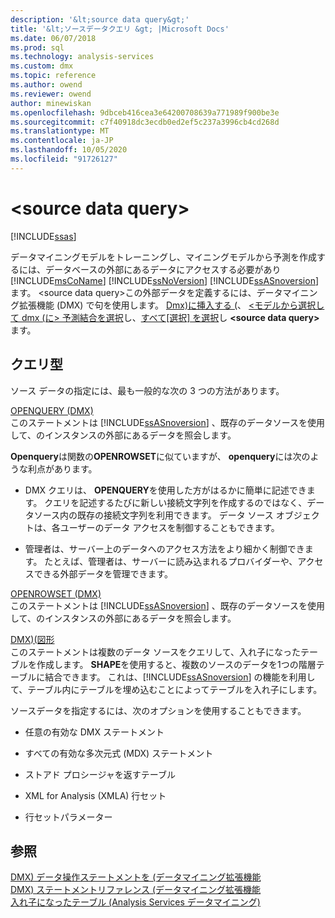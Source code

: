 ```yaml
---
description: '&lt;source data query&gt;'
title: '&lt;ソースデータクエリ &gt; |Microsoft Docs'
ms.date: 06/07/2018
ms.prod: sql
ms.technology: analysis-services
ms.custom: dmx
ms.topic: reference
ms.author: owend
ms.reviewer: owend
author: minewiskan
ms.openlocfilehash: 9dbceb416cea3e64200708639a771989f900be3e
ms.sourcegitcommit: c7f40918dc3ecdb0ed2ef5c237a3996cb4cd268d
ms.translationtype: MT
ms.contentlocale: ja-JP
ms.lasthandoff: 10/05/2020
ms.locfileid: "91726127"
---
```

# <a name="ltsource-data-querygt"></a>&lt;source data query&gt;
[!INCLUDE[ssas](../includes/applies-to-version/ssas.md)]

  データマイニングモデルをトレーニングし、マイニングモデルから予測を作成するには、データベースの外部にあるデータにアクセスする必要があり [!INCLUDE[msCoName](../includes/msconame-md.md)] [!INCLUDE[ssNoVersion](../includes/ssnoversion-md.md)] [!INCLUDE[ssASnoversion](../includes/ssasnoversion-md.md)] ます。 \<source data query>この外部データを定義するには、データマイニング拡張機能 (DMX) で句を使用します。 [Dmx&#41;に挿入する &#40;](../dmx/insert-into-dmx.md)、 [&#60;モデルから選択して dmx &#40;に&#62; 予測結合を選択](../dmx/select-from-model-prediction-join-dmx.md)し、[すべて[選択] を選択](../dmx/select-from-model-prediction-join-dmx.md)し **\<source data query>** ます。  
  
## <a name="query-types"></a>クエリ型  
 ソース データの指定には、最も一般的な次の 3 つの方法があります。  
  
 [OPENQUERY &#40;DMX&#41;](../dmx/source-data-query-openquery.md)  
 このステートメントは [!INCLUDE[ssASnoversion](../includes/ssasnoversion-md.md)] 、既存のデータソースを使用して、のインスタンスの外部にあるデータを照会します。  
  
 **Openquery**は関数の**OPENROWSET**に似ていますが、 **openquery**には次のような利点があります。  
  
-   DMX クエリは、 **OPENQUERY**を使用した方がはるかに簡単に記述できます。 クエリを記述するたびに新しい接続文字列を作成するのではなく、データソース内の既存の接続文字列を利用できます。 データ ソース オブジェクトは、各ユーザーのデータ アクセスを制御することもできます。  
  
-   管理者は、サーバー上のデータへのアクセス方法をより細かく制御できます。 たとえば、管理者は、サーバーに読み込まれるプロバイダーや、アクセスできる外部データを管理できます。  
  
 [OPENROWSET &#40;DMX&#41;](../dmx/source-data-query-openrowset.md)  
 このステートメントは [!INCLUDE[ssASnoversion](../includes/ssasnoversion-md.md)] 、既存のデータソースを使用して、のインスタンスの外部にあるデータを照会します。  
  
 [DMX&#41;&#40;図形 ](../dmx/source-data-query-shape.md)  
 このステートメントは複数のデータ ソースをクエリして、入れ子になったテーブルを作成します。 **SHAPE**を使用すると、複数のソースのデータを1つの階層テーブルに結合できます。 これは、[!INCLUDE[ssASnoversion](../includes/ssasnoversion-md.md)] の機能を利用して、テーブル内にテーブルを埋め込むことによってテーブルを入れ子にします。  
  
 ソースデータを指定するには、次のオプションを使用することもできます。  
  
-   任意の有効な DMX ステートメント  
  
-   すべての有効な多次元式 (MDX) ステートメント  
  
-   ストアド プロシージャを返すテーブル  
  
-   XML for Analysis (XMLA) 行セット  
  
-   行セットパラメーター  
  
## <a name="see-also"></a>参照  
 [DMX&#41; データ操作ステートメントを &#40;データマイニング拡張機能](../dmx/dmx-statements-data-manipulation.md)   
 [DMX&#41; ステートメントリファレンス &#40;データマイニング拡張機能](../dmx/data-mining-extensions-dmx-statements.md)   
 [入れ子になったテーブル &#40;Analysis Services データマイニング&#41;](/analysis-services/data-mining/nested-tables-analysis-services-data-mining)  
  
